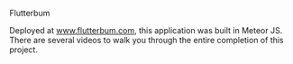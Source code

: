 Flutterbum

Deployed at www.flutterbum.com, this application was built in Meteor JS.
There are several videos to walk you through the entire completion of this project.

